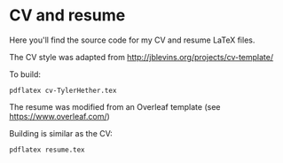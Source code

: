 # CV and resume

Here you'll find the source code for my CV and resume LaTeX files.

The CV style was adapted from http://jblevins.org/projects/cv-template/

To build:

```
pdflatex cv-TylerHether.tex
```

The resume was modified from an Overleaf template (see https://www.overleaf.com/)

Building is similar as the CV:

```
pdflatex resume.tex
```
